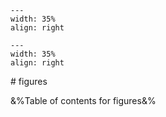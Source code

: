 
```{figure} /figures/busy.png
---
width: 35%
align: right
```

<div style="clear: both;">

```{figure} /figures/busy.png
---
width: 35%
align: right
```

</div>
# figures

&%Table of contents for figures&%